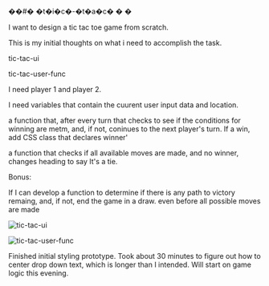 ��#� �t�i�c�-�t�a�c�
�
�

I want to design a tic tac toe game from scratch.

This is my initial thoughts on what i need to accomplish the task.

tic-tac-ui

tic-tac-user-func

I need player 1 and player 2.

I need variables that contain the cuurent user input data and location.

a function that, after every turn that checks to see if the conditions for winning are metm, and, if not, coninues to the next player's turn. If a win, add CSS class that declares winner'

a function that checks if all available moves are made, and no winner, changes heading to say It's a tie.

Bonus:

If I can develop a function to determine if there is any path to victory remaing, and, if not, end the game in a draw. even before all possible moves are made


![tic-tac-ui](https://user-images.githubusercontent.com/96838174/158891045-b88f2a57-b358-4f31-b424-c92e8718feb7.png)



![tic-tac-user-func](https://user-images.githubusercontent.com/96838174/158891105-ee2d09e0-ba5f-4909-b80d-c09508c38c45.png)


Finished initial styling prototype. Took about 30 minutes to figure out how to center drop down text, which is longer than I intended. Will start on game logic this evening.
